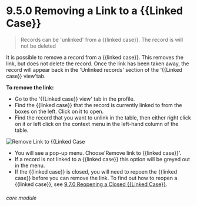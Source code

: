 # 9.5.0 Removing a Link to a {{Linked Case}}

> Records can be 'unlinked' from a {{linked case}}. The record is will not be deleted 

It is possible to remove a record from a {{linked case}}. This removes the link, but does not delete the record. Once the link has been taken away, the record will appear back in the 'Unlinked records' section of the '{{Linked case}} view'tab.

**To remove the link:**

- Go to the '{{Linked case}} view' tab in the profile.
- Find the {{linked case}} that the record is currently linked to from the boxes on the left. Click on it to open.
- Find the record that you want to unlink in the table, then either right click on it or left click on the context menu in the left-hand column of the table.

![Remove Link to {{Linked Case](9.5.0a.png)

- You will see a pop-up menu. Choose'Remove link to {{linked case}}'.
- If a record is not linked to a {{linked case}} this option will be greyed out in the menu. 
- If the {{linked case}} is closed, you will need to repoen the {{linked case}} before you can remove the link. To find out how to reopen a {{linked case}}, see [9.7.0 Reopening a Closed {{Linked Case}}](/help/index/p/9.7.0).


###### core module


